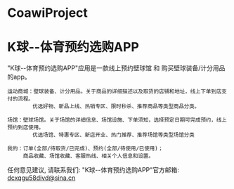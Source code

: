 # CoawiProject
# K球--体育预约选购APP

  "K球--体育预约选购APP"应用是一款线上预约壁球馆 和 购买壁球装备/计分用品的app。
    
    运动商城：壁球装备、计分用品。关于商品的详细描述以及取货的店铺和地址，线上下单到店支付的流程。
            优选好物、新品上线、热销专区、限时秒杀、推荐商品等类型商品分类。

    场馆：壁球场馆。关于场馆的详细信息、场馆设施、下单须知，选择预定日期可完成预约，线上预约到店使用。
            优选场馆、特惠专区、新店开业、热门推荐、推荐场馆等类型场馆分类
    
    我的：订单(全部/待取货/已完成)、预约(全部/待使用/已使用)；
         商品收藏、场馆收藏、客服热线、相关个人信息和设置。

   任何意见建议, 请联系我们: 
   "K球--体育预约选购APP"官方邮箱: dcxqgu58divd@sina.cn
